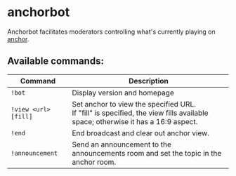 # anchorbot

Anchorbot facilitates moderators controlling what's currently playing on [anchor](https://github.com/wokenet/anchor).

## Available commands:

| Command              | Description                                                                                                                         |
| -------------------- | ----------------------------------------------------------------------------------------------------------------------------------- |
| `!bot`               | Display version and homepage                                                                                                        |
| `!view <url> [fill]` | Set anchor to view the specified URL.<br /> If "fill" is specified, the view fills available space; otherwise it has a 16:9 aspect. |
| `!end`               | End broadcast and clear out anchor view.                                                                                            |
| `!announcement`      | Send an announcement to the announcements room and set the topic in the anchor room.                                                |
